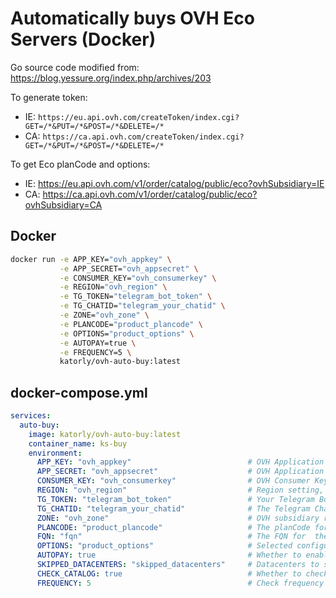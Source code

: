 # Automatically buys OVH Eco Servers (Docker)
Go source code modified from: https://blog.yessure.org/index.php/archives/203

To generate token:
- IE: `https://eu.api.ovh.com/createToken/index.cgi?GET=/*&PUT=/*&POST=/*&DELETE=/*`
- CA: `https://ca.api.ovh.com/createToken/index.cgi?GET=/*&PUT=/*&POST=/*&DELETE=/*`

To get Eco planCode and options:
- IE: https://eu.api.ovh.com/v1/order/catalog/public/eco?ovhSubsidiary=IE
- CA: https://ca.api.ovh.com/v1/order/catalog/public/eco?ovhSubsidiary=CA

## Docker
```bash
docker run -e APP_KEY="ovh_appkey" \
           -e APP_SECRET="ovh_appsecret" \
           -e CONSUMER_KEY="ovh_consumerkey" \
           -e REGION="ovh_region" \
           -e TG_TOKEN="telegram_bot_token" \
           -e TG_CHATID="telegram_your_chatid" \
           -e ZONE="ovh_zone" \
           -e PLANCODE="product_plancode" \
           -e OPTIONS="product_options" \
           -e AUTOPAY=true \
           -e FREQUENCY=5 \
           katorly/ovh-auto-buy:latest
```

## docker-compose.yml
```yaml
services:
  auto-buy:
    image: katorly/ovh-auto-buy:latest
    container_name: ks-buy
    environment:
      APP_KEY: "ovh_appkey"                          # OVH Application Key
      APP_SECRET: "ovh_appsecret"                    # OVH Application Secret
      CONSUMER_KEY: "ovh_consumerkey"                # OVH Consumer Key
      REGION: "ovh_region"                           # Region setting, e.g., ovh-eu
      TG_TOKEN: "telegram_bot_token"                 # Your Telegram Bot Token
      TG_CHATID: "telegram_your_chatid"              # The Telegram Chat ID where you want to send messages
      ZONE: "ovh_zone"                               # OVH subsidiary region setting, e.g., IE
      PLANCODE: "product_plancode"                   # The planCode for the product you need to purchase, e.g., 25skleb01
      FQN: "fqn"                                     # The FQN for  the product (will be used instead of planCode)
      OPTIONS: "product_options"                     # Selected configurations, comma-separated, e.g., bandwidth-300-25skle,ram-32g-ecc-2400-25skle,softraid-2x450nvme-25skle
      AUTOPAY: true                                  # Whether to enable autopay, e.g., true
      SKIPPED_DATACENTERS: "skipped_datacenters"     # Datacenters to skip, comma-separated, e.g., bhs,gra
      CHECK_CATALOG: true                            # Whether to check the catalog, e.g., true
      FREQUENCY: 5                                   # Check frequency in seconds, e.g., 5
```
